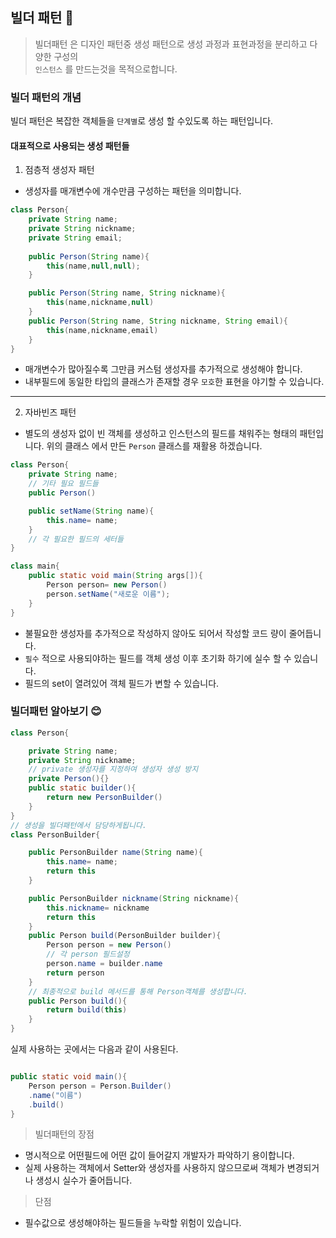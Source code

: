 ## 빌더 패턴 🔨

> 빌더패턴 은 디자인 패턴중 생성 패턴으로
> 생성 과정과 표현과정을 분리하고 다양한 구성의  
 `인스턴스` 를 만드는것을 목적으로합니다.  
> 


### 빌더 패턴의 개념

빌더 패턴은 복잡한 객체들을 `단계별`로 생성 할 수있도록 하는 패턴입니다.


#### 대표적으로 사용되는 생성 패턴들

1. 점층적 생성자 패턴
- 생성자를 매개변수에 개수만큼 구성하는 패턴을 의미합니다.
```java
class Person{
    private String name;
    private String nickname;
    private String email;
    
    public Person(String name){
        this(name,null,null);
    }

    public Person(String name, String nickname){
        this(name,nickname,null)
    }
    public Person(String name, String nickname, String email){
        this(name,nickname,email)
    }
}
```
- 매개변수가 많아질수록 그만큼 커스텀 생성자를 추가적으로 생성해야 합니다.
- 내부필드에 동일한 타입의 클래스가 존재할 경우 `모호`한 표현을 야기할 수 있습니다.

---

2. 자바빈즈 패턴
- 별도의 생성자 없이 빈 객체를 생성하고 인스턴스의 필드를 채워주는 형태의 패턴입니다.
위의 클래스 에서 만든 `Person` 클래스를 재활용 하겠습니다.
```java
class Person{
    private String name;
    // 기타 필요 필드들
    public Person()

    public setName(String name){
        this.name= name;
    }
    // 각 필요한 필드의 세터들
}

class main{
    public static void main(String args[]){
        Person person= new Person()
        person.setName("새로운 이름");
    }
}
```
- 불필요한 생성자를 추가적으로 작성하지 않아도 되어서 작성할 코드 량이 줄어듭니다.
- `필수` 적으로 사용되야하는 필드를 객체 생성 이후 초기화 하기에 실수 할 수 있습니다.
- 필드의 set이 열려있어 객체 필드가 변할 수 있습니다.


### 빌더패턴 알아보기 😊

```Java
class Person{

    private String name;
    private String nickname;
    // private 생성자를 지정하여 생성자 생성 방지
    private Person(){}
    public static builder(){
        return new PersonBuilder()
    }
}
// 생성을 빌더패턴에서 담당하게됩니다.
class PersonBuilder{

    public PersonBuilder name(String name){
        this.name= name;
        return this
    }

    public PersonBuilder nickname(String nickname){
        this.nickname= nickname
        return this
    }
    public Person build(PersonBuilder builder){
        Person person = new Person()
        // 각 person 필드설정
        person.name = builder.name
        return person
    } 
    // 최종적으로 build 메서드를 통해 Person객체를 생성합니다.
    public Person build(){
        return build(this)
    } 
}
```

실제 사용하는 곳에서는 다음과 같이 사용된다.

```java

public static void main(){
    Person person = Person.Builder()
    .name("이름")
    .build()
}
```

> 빌더패턴의 장점
- 명시적으로 어떤필드에 어떤 값이 들어갈지 개발자가 파악하기 용이합니다.
- 실제 사용하는 객체에서 Setter와 생성자를 사용하지 않으므로써 객체가 변경되거나 생성시 실수가 줄어듭니다.

> 단점
- 필수값으로 생성해야하는 필드들을 누락할 위험이 있습니다.